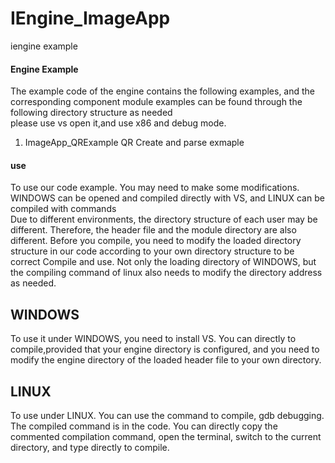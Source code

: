 # IEngine_ImageApp

iengine example

#### Engine Example
The example code of the engine contains the following examples, and the corresponding component module examples can be found through the following directory structure as needed  
please use vs open it,and use x86 and debug mode.  

1. ImageApp_QRExample                  QR Create and parse exmaple

#### use
To use our code example. You may need to make some modifications. WINDOWS can be opened and compiled directly with VS, and LINUX can be compiled with commands  
Due to different environments, the directory structure of each user may be different. Therefore, the header file and the module directory are also different. Before you compile, you need to modify the loaded directory structure in our code according to your own directory structure to be correct Compile and use. Not only the loading directory of WINDOWS, but the compiling command of linux also needs to modify the directory address as needed.

## WINDOWS
To use it under WINDOWS, you need to install VS. You can directly to compile,provided that your engine directory is configured, and you need to modify the engine directory of the loaded header file to your own directory.
## LINUX
To use under LINUX. You can use the command to compile, gdb debugging. The compiled command is in the code. You can directly copy the commented compilation command, open the terminal, switch to the current directory, and type directly to compile.